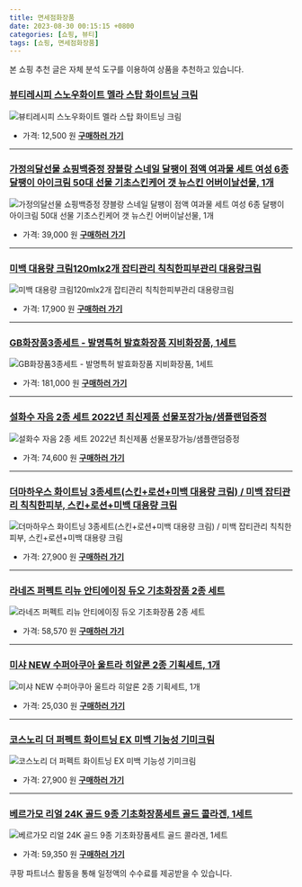 ```yaml
---
title: 면세점화장품
date: 2023-08-30 00:15:15 +0800
categories: [쇼핑, 뷰티]
tags: [쇼핑, 면세점화장품]
---
```

본 쇼핑 추천 글은 자체 분석 도구를 이용하여 상품을 추천하고 있습니다.
### [뷰티레시피 스노우화이트 멜라 스탑 화이트닝 크림](https://link.coupang.com/re/AFFSDP?lptag=AF1030537&pageKey=180935998&itemId=517897053&vendorItemId=4336942233&traceid=V0-153-258d2de38325b3be&requestid=20230907001515130140096033&token=31850C%7CMIXED)
![뷰티레시피 스노우화이트 멜라 스탑 화이트닝 크림](https://ads-partners.coupang.com/image1/kL1FbG4z-99xAJgJkBt_-v2e6tkiHMHBfppH1yts88N3-f1qR2WM8xiEW69SX5GA0etWYFM_9EZdY1a-z-FiHGYVMsAP9C39L57Nchl9WXS8_s7RZQDxDoZvNGK8q8CDAzgFoxGqABaJ7TqWv1J-E2JJKMFXonAuRXvFuyt1j9PjAnecUiSCz5RUu0SqFV6Rt3lILPKhKtbxA-MqRRJ6htBdtb73s6TSz4sxGOubcOQo3aGMFBgp8yl-phFWHh8Ersc_bcjOrCNVPWfm3gk_AQ==)
- 가격: 12,500 원
[**구매하러 가기**](https://link.coupang.com/re/AFFSDP?lptag=AF1030537&pageKey=180935998&itemId=517897053&vendorItemId=4336942233&traceid=V0-153-258d2de38325b3be&requestid=20230907001515130140096033&token=31850C%7CMIXED)
---
### [가정의달선물 쇼핑백증정 쟝블랑 스네일 달팽이 점액 여과물 세트 여성 6종 달팽이 아이크림 50대 선물 기초스킨케어 갯 뉴스킨 어버이날선물, 1개](https://link.coupang.com/re/AFFSDP?lptag=AF1030537&pageKey=7240950501&itemId=18397754542&vendorItemId=71786104648&traceid=V0-153-0e4d23af19160ae9&clickBeacon=Ca%2Fplz9hAgMMtpKIkpW9hifW98E1IrZvE0hyZqeWKvHy2uqWH2I%2BtNEz1qBb62lCA7q8N%2FaCgJOP%2BmT1mU6zcy70Yz%2BKJ3ozEQePeUEpnWOM8WwzcVWyOyE3WqGylZWgui%2F4EBnq6BLiQSHss3UJTeTeUvO23hWd4vUTDk3XSGTedjSqjqVddTqR38nhHC4HubSJ81SCYUU2CXsz9fJxrMNxatuSHAUWI8kjob6gtOC64GgOI3zInWk%2F5hQiFaupSx03atEN2H%2Bz%2F70ZxJ4qJrfD6d7g1PsqUQHBwP80rweE4lzxYnwD8fRDkI%2BVX2qqmZr7N0%2Fa7zQcaCZ3h3vmHK6gdGl5mxDr8iS3RCaZxGtQnH4VM5yYItbisDQXXeUS5CrISXQ%2F7Av047W5Xq9c%2BB6UXoDZYT4aWKTIiBC2n5jLLCR0%2Fo8rGi5SxFicUdnryLSlQIMMoEck48WNn4lD4tr0BRvhP30eapcb7U5au8a%2F1O2C88A9c7zKYnazJ2bVHBi3bPkAm3F%2FmNm0Sd9lrNCru6lz%2FBhrp%2FOfeNaGQxR3QOgEJ1ULiBlFeG27eYb709QZpXTU11mPktfcIpu1J%2FIeY2ZeIGVYKUMY%2FodCiJPmeOKYzTGhLjaMiraWHvgUlunBAcj54vThWA3jP%2BtbThE0udvRdEkljMsYOqhagQYN%2FDgPXvfGt91fHoo%2FiLhLW3%2BtIaByc64iap%2FAX05hgZDGDcrh22hFmM4dLoJug5IitZKsgPkmuXQlPsHH0rOlJzTUXUvmu1%2Fu6RTimfVU6lwrXDG%2Fg0OAK%2Fyfv1tk3%2FCbsOaDQ25Iv3UfpbCwZn%2BnIFSSxJc18w131d0y2osIiAJWPWhiG29ku9aURHSF9W4Q5TLjPQakngng4ROfyDYs&requestid=20230907001515130140096033&token=31850C%7CMIXED)
![가정의달선물 쇼핑백증정 쟝블랑 스네일 달팽이 점액 여과물 세트 여성 6종 달팽이 아이크림 50대 선물 기초스킨케어 갯 뉴스킨 어버이날선물, 1개](https://ads-partners.coupang.com/image1/fZLQ2QdUr1drEQGRfQ-3GXnGaNeNmF2RKlnZ8daAKMLGXLbgObZC7efpiGqbSwTiyE_gq8Y0c60p6Lw3PeX-vs7b33aCE6ICXWke-f7PIsfmO9V-obSSUoOWWOKLtpvB6xR8cMKH_wcfx5NOsb77ka9updafSKutJsVcxruMdgH0kydEF0L4RAUuqZ7eVI_WSoYLDDTsYEwOMjkqPeXzMQYU0J5K0gnhhj2seMQbY4s5q2ea3ntRpF4aBjdqpBsmmaDN8-OR858e37r99-CrzdRMZIAloFlJyhpwBgO4dXFYass6)
- 가격: 39,000 원
[**구매하러 가기**](https://link.coupang.com/re/AFFSDP?lptag=AF1030537&pageKey=7240950501&itemId=18397754542&vendorItemId=71786104648&traceid=V0-153-0e4d23af19160ae9&clickBeacon=Ca%2Fplz9hAgMMtpKIkpW9hifW98E1IrZvE0hyZqeWKvHy2uqWH2I%2BtNEz1qBb62lCA7q8N%2FaCgJOP%2BmT1mU6zcy70Yz%2BKJ3ozEQePeUEpnWOM8WwzcVWyOyE3WqGylZWgui%2F4EBnq6BLiQSHss3UJTeTeUvO23hWd4vUTDk3XSGTedjSqjqVddTqR38nhHC4HubSJ81SCYUU2CXsz9fJxrMNxatuSHAUWI8kjob6gtOC64GgOI3zInWk%2F5hQiFaupSx03atEN2H%2Bz%2F70ZxJ4qJrfD6d7g1PsqUQHBwP80rweE4lzxYnwD8fRDkI%2BVX2qqmZr7N0%2Fa7zQcaCZ3h3vmHK6gdGl5mxDr8iS3RCaZxGtQnH4VM5yYItbisDQXXeUS5CrISXQ%2F7Av047W5Xq9c%2BB6UXoDZYT4aWKTIiBC2n5jLLCR0%2Fo8rGi5SxFicUdnryLSlQIMMoEck48WNn4lD4tr0BRvhP30eapcb7U5au8a%2F1O2C88A9c7zKYnazJ2bVHBi3bPkAm3F%2FmNm0Sd9lrNCru6lz%2FBhrp%2FOfeNaGQxR3QOgEJ1ULiBlFeG27eYb709QZpXTU11mPktfcIpu1J%2FIeY2ZeIGVYKUMY%2FodCiJPmeOKYzTGhLjaMiraWHvgUlunBAcj54vThWA3jP%2BtbThE0udvRdEkljMsYOqhagQYN%2FDgPXvfGt91fHoo%2FiLhLW3%2BtIaByc64iap%2FAX05hgZDGDcrh22hFmM4dLoJug5IitZKsgPkmuXQlPsHH0rOlJzTUXUvmu1%2Fu6RTimfVU6lwrXDG%2Fg0OAK%2Fyfv1tk3%2FCbsOaDQ25Iv3UfpbCwZn%2BnIFSSxJc18w131d0y2osIiAJWPWhiG29ku9aURHSF9W4Q5TLjPQakngng4ROfyDYs&requestid=20230907001515130140096033&token=31850C%7CMIXED)
---
### [미백 대용량 크림120mlx2개 잡티관리 칙칙한피부관리 대용량크림](https://link.coupang.com/re/AFFSDP?lptag=AF1030537&pageKey=5457635&itemId=24751684&vendorItemId=3350896161&traceid=V0-153-7466d88a8e2e8231&requestid=20230907001515130140096033&token=31850C%7CMIXED)
![미백 대용량 크림120mlx2개 잡티관리 칙칙한피부관리 대용량크림](https://ads-partners.coupang.com/image1/xwWWzwjlennjEjDfx3yowBxrEaQru16sEqIjSNLrIh6SzIICFZR9xKxMK5kDXwu3QNnyYnP34-pmBvygLidd24oIB2-fHl0UB7-_JKeFXI1KBuGJUCBrI1O2M5hC1fSOoPb0tetsz_fSBdEVnGdygHBJXn6MSkceXUoNh3NGTAowVMOiz4DxfROjHvBPwXdLQdgiynjejQQAXZx5JhWqc4ABuFTyiRu5PZrcgKxEmAiMZJjSG3UU_HeM7CcCAmIfb8wBC_s5g8CeRudAKd6zfWUDm4nNjMLBX9icflj0FA==)
- 가격: 17,900 원
[**구매하러 가기**](https://link.coupang.com/re/AFFSDP?lptag=AF1030537&pageKey=5457635&itemId=24751684&vendorItemId=3350896161&traceid=V0-153-7466d88a8e2e8231&requestid=20230907001515130140096033&token=31850C%7CMIXED)
---
### [GB화장품3종세트 - 발명특허 발효화장품 지비화장품, 1세트](https://link.coupang.com/re/AFFSDP?lptag=AF1030537&pageKey=7229707836&itemId=18342123624&vendorItemId=81555353408&traceid=V0-153-66afd7288ecf2c3a&clickBeacon=Ca%2Fplz9hAgMMtpKIkpW9hifW98E1IrZvE0hyZqeWKvHy2uqWH2I%2BtNEz1qBb62lCA7q8N%2FaCgJOP%2BmT1mU6zcy70Yz%2BKJ3ozEQePeUEpnWNdP%2BK%2Fpkl01nfQ1oXptMQxWEmrmG3nQ4Z5LHE9M7Q%2BwP7ZKVLSqywiD1dkyKSCLaEy0Y3Fg1CAZ4QfYhdNXSXgubSJ81SCYUU2CXsz9fJxrMNxatuSHAUWI8kjob6gtOC64GgOI3zInWk%2F5hQiFaupjVfz2qU7xnpYweV%2BDsauwYMQO68X3aDvQrCFr2pYN1IOYDFT5BEsfecdCqkQCRdHOm5QklJIjZVE6iNaoMwslsh1Vlrd%2F%2FEiz6z7ceeTRWvPQY5CABEcDXaOvOdjdmR35JvBCqdf4sJ8jNfi%2B1bShTIMWtHdYRInN8GiAeRAVBl9R4l%2FVxJiyTHxmLbe0zjIIHpAtvcu0uxtrmaEt%2BtsrSery3Hx3yRXCNkH3sE%2BKYGwXJ6I72lURIZNe%2BdlJgwCBJr8qeMnQX6WXkKAmmf7fTFffKHpH5B5jAXTO%2Fpg5bEM%2F4Ivc0PQZU74OayBquRaC%2F5SdbKeyFiBAWObBU%2BFw7J2gIGakrK5dWzpWR46b3%2BcRf2sA4dMetb7pZBY4%2B7uopEE5FMhYAKbV2S3So5wJEo1wSjKQQRcYfHXqmdKg2C9VmWgqhJHbQKZV9eGib%2BOgP1LsBsYle2EjRJYJsWT5OGjY9CqtXHgk4sjiXpzPkLzaHWAMmJUHcZpuC8d2dtE7SEhohNtFzC8tuGvbO3hAsGwlakS35R2UJLNh8QsGfEr7VTPsp%2B%2Fo0EjvfBnOKHkIYTK1Mg7%2FG1GiXixfztXJB1kUZ7ssVMM34TgA8aB8P%2BadEGGmSRAK2DuiNZTPwzY&requestid=20230907001515130140096033&token=31850C%7CMIXED)
![GB화장품3종세트 - 발명특허 발효화장품 지비화장품, 1세트](https://ads-partners.coupang.com/image1/RKJR2FmAPHe5OWiIRDTSJ6EK_8vEHIqqF_hYG90BPpzhRV7vvANnvCDiEOA17Db_t4msZdd8HDQ4eqXYJWyOAfirGdY_vNVk0AdphV0mlNUcwPlQq4Je5R2-bxJwAW2XOtHgpn2Swp0fBkMul-2Nq_B9zMJLRwwl9QdIVf-SnG7qw1E-zVVfIw6goOuq4llo3zzybKxq_D0xU7Fe5cGx4fMMfECnbACz8fAIhxkfHucc6Q2S3NZhXW7QDHAclibhHta8dRKfTafpF-LnA5NEXUQi1y1YumgjzWA94W5FEzpyllf5)
- 가격: 181,000 원
[**구매하러 가기**](https://link.coupang.com/re/AFFSDP?lptag=AF1030537&pageKey=7229707836&itemId=18342123624&vendorItemId=81555353408&traceid=V0-153-66afd7288ecf2c3a&clickBeacon=Ca%2Fplz9hAgMMtpKIkpW9hifW98E1IrZvE0hyZqeWKvHy2uqWH2I%2BtNEz1qBb62lCA7q8N%2FaCgJOP%2BmT1mU6zcy70Yz%2BKJ3ozEQePeUEpnWNdP%2BK%2Fpkl01nfQ1oXptMQxWEmrmG3nQ4Z5LHE9M7Q%2BwP7ZKVLSqywiD1dkyKSCLaEy0Y3Fg1CAZ4QfYhdNXSXgubSJ81SCYUU2CXsz9fJxrMNxatuSHAUWI8kjob6gtOC64GgOI3zInWk%2F5hQiFaupjVfz2qU7xnpYweV%2BDsauwYMQO68X3aDvQrCFr2pYN1IOYDFT5BEsfecdCqkQCRdHOm5QklJIjZVE6iNaoMwslsh1Vlrd%2F%2FEiz6z7ceeTRWvPQY5CABEcDXaOvOdjdmR35JvBCqdf4sJ8jNfi%2B1bShTIMWtHdYRInN8GiAeRAVBl9R4l%2FVxJiyTHxmLbe0zjIIHpAtvcu0uxtrmaEt%2BtsrSery3Hx3yRXCNkH3sE%2BKYGwXJ6I72lURIZNe%2BdlJgwCBJr8qeMnQX6WXkKAmmf7fTFffKHpH5B5jAXTO%2Fpg5bEM%2F4Ivc0PQZU74OayBquRaC%2F5SdbKeyFiBAWObBU%2BFw7J2gIGakrK5dWzpWR46b3%2BcRf2sA4dMetb7pZBY4%2B7uopEE5FMhYAKbV2S3So5wJEo1wSjKQQRcYfHXqmdKg2C9VmWgqhJHbQKZV9eGib%2BOgP1LsBsYle2EjRJYJsWT5OGjY9CqtXHgk4sjiXpzPkLzaHWAMmJUHcZpuC8d2dtE7SEhohNtFzC8tuGvbO3hAsGwlakS35R2UJLNh8QsGfEr7VTPsp%2B%2Fo0EjvfBnOKHkIYTK1Mg7%2FG1GiXixfztXJB1kUZ7ssVMM34TgA8aB8P%2BadEGGmSRAK2DuiNZTPwzY&requestid=20230907001515130140096033&token=31850C%7CMIXED)
---
### [설화수 자음 2종 세트 2022년 최신제품 선물포장가능/샘플랜덤증정](https://link.coupang.com/re/AFFSDP?lptag=AF1030537&pageKey=7505817949&itemId=19656813897&vendorItemId=86014305828&traceid=V0-153-d44c131ca40dc4c7&requestid=20230907001515130140096033&token=31850C%7CMIXED)
![설화수 자음 2종 세트 2022년 최신제품 선물포장가능/샘플랜덤증정](https://ads-partners.coupang.com/image1/xR0dGzuBjiu41yzrxf_MJTfy6X0aCdykW-_g1sKwDDd1umTgggUWhMdRugbU9C4qsMx4u05-j3rKTbLNgkyG5ltroOyzhg5E96SHOShm97n3FIujC8Xipsctig0k9IFc7EQWHSx4H2N5wfBixgkX3QCGHSCmg3gQuk9uosPhl2xvBb7s6KYs_bvAOHI8Q0RrAl6tzaQIl0e2EvTLt26V9uxn1RnB1wAw--voTr0IDdO7ca74LWZ6WAbYEBmmbuaENfVqBRSgCI4UpDwNPlOsIf8zzvaL1lZBpYYBiFrOYKHZ)
- 가격: 74,600 원
[**구매하러 가기**](https://link.coupang.com/re/AFFSDP?lptag=AF1030537&pageKey=7505817949&itemId=19656813897&vendorItemId=86014305828&traceid=V0-153-d44c131ca40dc4c7&requestid=20230907001515130140096033&token=31850C%7CMIXED)
---
### [더마하우스 화이트닝 3종세트(스킨+로션+미백 대용량 크림) / 미백 잡티관리 칙칙한피부, 스킨+로션+미백 대용량 크림](https://link.coupang.com/re/AFFSDP?lptag=AF1030537&pageKey=7463263645&itemId=19458012515&vendorItemId=86837829719&traceid=V0-153-596d8d6b196596fa&clickBeacon=Ca%2Fplz9hAgMMtpKIkpW9hifW98E1IrZvE0hyZqeWKvHy2uqWH2I%2BtNEz1qBb62lCA7q8N%2FaCgJOP%2BmT1mU6zcy70Yz%2BKJ3ozEQePeUEpnWM1r7QNbPHh0qsPprD5nneqWEmrmG3nQ4Z5LHE9M7Q%2BwAPbSjUkHx94IWkOBASLSUq4MiLP6Gu%2BUokxfBrxEzGfubSJ81SCYUU2CXsz9fJxrMNxatuSHAUWI8kjob6gtOC64GgOI3zInWk%2F5hQiFaupEi8tcG1kNX2GBT6ZWKc7C%2BSrhQDC%2F0dhe3NFlubkrAxlWLw0lOW1st8qhXfjvWp2MnEm0XU3d3RDoFa7l6S3bXDlX%2B6k7PipvAimBiPTrAuHZTKYZl9qgV%2FffzgoXapEe0B9R8zDxQxzM2ztndtAyplgPTpYRTtweqck5mEDj%2F5z3HkAkTafOkA4nhLGnJiCFIOmSSSbtDpAisItQea2L9hKZlbG3hJ3cahUdXgz9gR3QOgEJ1ULiBlFeG27eYb709QZpXTU11mPktfcIpu1JwV%2Fwm4pe1BK%2FbHehqqvXJyKGyet9mMC5Z%2BGf46W30DmcNtzGgFBNCIQ57ZxUvPY%2FMsvXHc72sDsnKQ4FoYwAzwXX4NP%2BT8J4Fs7U6oL%2BQhu1nSbn7aOdH%2FYAWeB7%2Fz89QppQbmO31%2BV99yaFOCN0SGaReu0%2BOpigwvLL2BxQm5G%2Bfo%2FCatBdMbu3kefnPAtUimkRohBEdDqdVZY0cwpC2k6x3L6x6nwdEcLnC4ulFLE3G6BKPuBLGnOQd1gEBCKr6DEgkvtFBf049p513kTqwIKnt3Dv84fKuvX9Y9%2BpxZuP1rgCKluxzpC6hwexW8SPBtUVHqLazOPbwiCBtw%2BaCxhEPzeu3MLJm2nYk5pF9LA&requestid=20230907001515130140096033&token=31850C%7CMIXED)
![더마하우스 화이트닝 3종세트(스킨+로션+미백 대용량 크림) / 미백 잡티관리 칙칙한피부, 스킨+로션+미백 대용량 크림](https://ads-partners.coupang.com/image1/2kegpclmAC1XtQKh2tyW6InAQ37h2o2S3OCn9NMANTfx1ZJioYqQpTzywahFMJGP4mBsAuMKHPkNtOenvxeh6iH0ZbF3gMct9NtMrcTccziEx8HFOPChNVg263BctpMHqJhEcUv9dB1I35tF99_VHDAjA99rrZquVnoQ-TTiSlG__oNeY5hQ9eCeeTaFYmRyppBUhjFhF_8CjspOtZs_AgxLLFimIaJohF4w4IGg7611XmmToUp3QMae9_MqTX_HTD-tr3YxpRixBY0wfpfJoxA97TlW-fHNDzWcBSG38rdmN5u8nQ==)
- 가격: 27,900 원
[**구매하러 가기**](https://link.coupang.com/re/AFFSDP?lptag=AF1030537&pageKey=7463263645&itemId=19458012515&vendorItemId=86837829719&traceid=V0-153-596d8d6b196596fa&clickBeacon=Ca%2Fplz9hAgMMtpKIkpW9hifW98E1IrZvE0hyZqeWKvHy2uqWH2I%2BtNEz1qBb62lCA7q8N%2FaCgJOP%2BmT1mU6zcy70Yz%2BKJ3ozEQePeUEpnWM1r7QNbPHh0qsPprD5nneqWEmrmG3nQ4Z5LHE9M7Q%2BwAPbSjUkHx94IWkOBASLSUq4MiLP6Gu%2BUokxfBrxEzGfubSJ81SCYUU2CXsz9fJxrMNxatuSHAUWI8kjob6gtOC64GgOI3zInWk%2F5hQiFaupEi8tcG1kNX2GBT6ZWKc7C%2BSrhQDC%2F0dhe3NFlubkrAxlWLw0lOW1st8qhXfjvWp2MnEm0XU3d3RDoFa7l6S3bXDlX%2B6k7PipvAimBiPTrAuHZTKYZl9qgV%2FffzgoXapEe0B9R8zDxQxzM2ztndtAyplgPTpYRTtweqck5mEDj%2F5z3HkAkTafOkA4nhLGnJiCFIOmSSSbtDpAisItQea2L9hKZlbG3hJ3cahUdXgz9gR3QOgEJ1ULiBlFeG27eYb709QZpXTU11mPktfcIpu1JwV%2Fwm4pe1BK%2FbHehqqvXJyKGyet9mMC5Z%2BGf46W30DmcNtzGgFBNCIQ57ZxUvPY%2FMsvXHc72sDsnKQ4FoYwAzwXX4NP%2BT8J4Fs7U6oL%2BQhu1nSbn7aOdH%2FYAWeB7%2Fz89QppQbmO31%2BV99yaFOCN0SGaReu0%2BOpigwvLL2BxQm5G%2Bfo%2FCatBdMbu3kefnPAtUimkRohBEdDqdVZY0cwpC2k6x3L6x6nwdEcLnC4ulFLE3G6BKPuBLGnOQd1gEBCKr6DEgkvtFBf049p513kTqwIKnt3Dv84fKuvX9Y9%2BpxZuP1rgCKluxzpC6hwexW8SPBtUVHqLazOPbwiCBtw%2BaCxhEPzeu3MLJm2nYk5pF9LA&requestid=20230907001515130140096033&token=31850C%7CMIXED)
---
### [라네즈 퍼펙트 리뉴 안티에이징 듀오 기초화장품 2종 세트](https://link.coupang.com/re/AFFSDP?lptag=AF1030537&pageKey=5222359565&itemId=7330804426&vendorItemId=87040739729&traceid=V0-153-d4ba82d521c7c808&requestid=20230907001515130140096033&token=31850C%7CMIXED)
![라네즈 퍼펙트 리뉴 안티에이징 듀오 기초화장품 2종 세트](https://ads-partners.coupang.com/image1/7RX0S4ENON0T3N5Z7W7YMTAMgjAAxu2Gc4Q_YXbt_Wknk1FTL1bWg4vI2Th5JrgMXw5OrWNn-GnTjgM0znInI4nBfa_N7542H0rDFFTX609kEpRsBBZCiKwVcoonqZPVVvP0sJJm_Nu2CIoDY3seYhdzLDcGgAWlQ9t9Xy6SJzEe0UG3QjO-dDsaCL9uetVR95cPIxfAs1yJn_Jgey0XegtNgJK2evQ9Eh-dPauqDH3rhetI4LG8SiINeM9a-cFnjUMoR6hVYYf1V3gytBIuY5tK7kSx_SGnfbmcwOQ_yA==)
- 가격: 58,570 원
[**구매하러 가기**](https://link.coupang.com/re/AFFSDP?lptag=AF1030537&pageKey=5222359565&itemId=7330804426&vendorItemId=87040739729&traceid=V0-153-d4ba82d521c7c808&requestid=20230907001515130140096033&token=31850C%7CMIXED)
---
### [미샤 NEW 수퍼아쿠아 울트라 히알론 2종 기획세트, 1개](https://link.coupang.com/re/AFFSDP?lptag=AF1030537&pageKey=7313560745&itemId=18741438060&vendorItemId=77659386016&traceid=V0-153-b0119ec3cfb96d93&clickBeacon=Ca%2Fplz9hAgMMtpKIkpW9hifW98E1IrZvE0hyZqeWKvHy2uqWH2I%2BtNEz1qBb62lCA7q8N%2FaCgJOP%2BmT1mU6zcy70Yz%2BKJ3ozEQePeUEpnWOdJg%2BvD3RqTertbPXoVfMPWEmrmG3nQ4Z5LHE9M7Q%2BwAdMkYOswK9rUrZzlKRkNlwIGX26A2YolUHoPrbWMWaDubSJ81SCYUU2CXsz9fJxrMNxatuSHAUWI8kjob6gtOC64GgOI3zInWk%2F5hQiFaupF0RQoaDQ1zR9H910pmq%2BONkR2fgK%2BaLGAwZMhgBaQrnzwC%2Ff7BLYzRmiok8EbHmkLdUhqdW7%2BOIR95IJzjRE%2FHDCNiEcB3Qhg%2FYjCbU9ioYZ2EbWODry7QXCdZVOkj7fe0B9R8zDxQxzM2ztndtAyplgPTpYRTtweqck5mEDj%2F4%2BxdH8SsuuBZ2sbXBcoTe4fo4plDajDs0nL4DAkOJiO0Xjy6XsYlKIV1uhMqSj%2BavcWvrzzAwc2eukgISyiFyYqsojQo%2B7tcHASwvi4m%2FLgTldW2n33Z%2BoCC7VKgF3Hnk2sKu0i5z06ZXKlVR9kWnQpUi9ptpTa7jJe1JZVQA4sxik8XG7KtnpedTaJ0GXOnFk9UEWq61g5DKYSIVu0k3%2BLidtLI5R8bbliEkvpgvU0Zd%2FB%2Bc4n3TXtAUscEOO20iv08YmtZTZgmU7rFv00D1nRd2WpEOvj6QQaekKbElAy6DFHgXhEUBO5VWC1H5ZlhGSkt53VAGkE%2FYvn4FAKpRr25vI5DYLmRRPOMiT2cK86B6DSP%2FQR3TtvfQjjqNUousdcZw5OyoQN6vXsfWm%2B0y3HNh2YBxIQcYbsK71100hQK2ilFOAGrl%2F07sW1m0sfyMhlMLyWkmZtYwdeFmCFQ%2Fo&requestid=20230907001515130140096033&token=31850C%7CMIXED)
![미샤 NEW 수퍼아쿠아 울트라 히알론 2종 기획세트, 1개](https://ads-partners.coupang.com/image1/U7jeGpXyi5YFrdhXUwh7rZ7IquOFtMPt739u-idsrZ4El04PPliBNdthiN8Mdh4dJfBaqL-4zI9SvD00mDcT1bjwE6m81DHyMa5S-1IrrrIsBqzu_swoxBWCspRh4J8qFBQdeojiSGZ4zm0baeWzkbDD7x0UMsXR4FmEY3G1L3BxARXkYg3TIgSEb5wCgV_D1Z6tSArD_gC46ddGW9L9yblw2IoYmrPU2iBT5r0h7iNAINUIMqpdY_Cv926s-vlekrW9AsfMurVpNRBH78rBrnyFWjcskw==)
- 가격: 25,030 원
[**구매하러 가기**](https://link.coupang.com/re/AFFSDP?lptag=AF1030537&pageKey=7313560745&itemId=18741438060&vendorItemId=77659386016&traceid=V0-153-b0119ec3cfb96d93&clickBeacon=Ca%2Fplz9hAgMMtpKIkpW9hifW98E1IrZvE0hyZqeWKvHy2uqWH2I%2BtNEz1qBb62lCA7q8N%2FaCgJOP%2BmT1mU6zcy70Yz%2BKJ3ozEQePeUEpnWOdJg%2BvD3RqTertbPXoVfMPWEmrmG3nQ4Z5LHE9M7Q%2BwAdMkYOswK9rUrZzlKRkNlwIGX26A2YolUHoPrbWMWaDubSJ81SCYUU2CXsz9fJxrMNxatuSHAUWI8kjob6gtOC64GgOI3zInWk%2F5hQiFaupF0RQoaDQ1zR9H910pmq%2BONkR2fgK%2BaLGAwZMhgBaQrnzwC%2Ff7BLYzRmiok8EbHmkLdUhqdW7%2BOIR95IJzjRE%2FHDCNiEcB3Qhg%2FYjCbU9ioYZ2EbWODry7QXCdZVOkj7fe0B9R8zDxQxzM2ztndtAyplgPTpYRTtweqck5mEDj%2F4%2BxdH8SsuuBZ2sbXBcoTe4fo4plDajDs0nL4DAkOJiO0Xjy6XsYlKIV1uhMqSj%2BavcWvrzzAwc2eukgISyiFyYqsojQo%2B7tcHASwvi4m%2FLgTldW2n33Z%2BoCC7VKgF3Hnk2sKu0i5z06ZXKlVR9kWnQpUi9ptpTa7jJe1JZVQA4sxik8XG7KtnpedTaJ0GXOnFk9UEWq61g5DKYSIVu0k3%2BLidtLI5R8bbliEkvpgvU0Zd%2FB%2Bc4n3TXtAUscEOO20iv08YmtZTZgmU7rFv00D1nRd2WpEOvj6QQaekKbElAy6DFHgXhEUBO5VWC1H5ZlhGSkt53VAGkE%2FYvn4FAKpRr25vI5DYLmRRPOMiT2cK86B6DSP%2FQR3TtvfQjjqNUousdcZw5OyoQN6vXsfWm%2B0y3HNh2YBxIQcYbsK71100hQK2ilFOAGrl%2F07sW1m0sfyMhlMLyWkmZtYwdeFmCFQ%2Fo&requestid=20230907001515130140096033&token=31850C%7CMIXED)
---
### [코스노리 더 퍼펙트 화이트닝 EX 미백 기능성 기미크림](https://link.coupang.com/re/AFFSDP?lptag=AF1030537&pageKey=1941699129&itemId=3296386921&vendorItemId=71283328516&traceid=V0-153-8da88f78f46add8f&requestid=20230907001515130140096033&token=31850C%7CMIXED)
![코스노리 더 퍼펙트 화이트닝 EX 미백 기능성 기미크림](https://ads-partners.coupang.com/image1/Gb_DI8WKnE98dT5cGZzHwwEF2E-Zqd1wSD2GcZaevO8lJutq_UqBtiS1WqTquGL_KOWEABN7_gJQ7Ox9yVsV1UhViAyg0x-b29toAqXTmB3C6SaX1ZFdQG_ul8tTxrDfNTA5rvQZyYKaREst5_6EVzwMlJzTOO3BHQMVjh6lez2EbM9_T7WW6tAS4gLojq0t3lXxjO59g0HXEVSJUtMeBqJhd1yrOADdXqPK-6_h0UVy6zk2VzjNiwZKBG7SPDJ8Hpjzb9MT2dU6uTkQpLbYFHA=)
- 가격: 27,900 원
[**구매하러 가기**](https://link.coupang.com/re/AFFSDP?lptag=AF1030537&pageKey=1941699129&itemId=3296386921&vendorItemId=71283328516&traceid=V0-153-8da88f78f46add8f&requestid=20230907001515130140096033&token=31850C%7CMIXED)
---
### [베르가모 리얼 24K 골드 9종 기초화장품세트 골드 콜라겐, 1세트](https://link.coupang.com/re/AFFSDP?lptag=AF1030537&pageKey=6445756434&itemId=13971569820&vendorItemId=79368826041&traceid=V0-153-018772452d1b2dab&clickBeacon=Ca%2Fplz9hAgMMtpKIkpW9hifW98E1IrZvE0hyZqeWKvHy2uqWH2I%2BtNEz1qBb62lCA7q8N%2FaCgJOP%2BmT1mU6zcy70Yz%2BKJ3ozEQePeUEpnWOAo5SyOfgmDyDxUPQ2gyFkWEmrmG3nQ4Z5LHE9M7Q%2BwENgy8ut%2BnMtQdofQpIY%2FH0CjW6%2Feq5wO9CABapVWi%2BkubSJ81SCYUU2CXsz9fJxrMNxatuSHAUWI8kjob6gtOC64GgOI3zInWk%2F5hQiFaupEi8tcG1kNX2GBT6ZWKc7C%2FoxGrBc7zjBsZlbWGi1JOgP1kYdO%2F7AS8ybOczXE%2BZY%2FgGNOcmyd%2FU8mQsYJJD68vw2AKjtbOfCW99AiyGc4DVvQL0C%2BdwapOR1OY9mnYMZDgLLj4aDOANDHGDU672QF8bpQfpIbUcVCWW8kpAvDMy7OUp2WHiA94eUlRLJWKtVS0O9RNqgK1CY0VBK9qypdc15FYp3Zrfbmp%2FLLD%2BPkVK%2F1O2C88A9c7zKYnazJ2bVHBi3bPkAm3F%2FmNm0Sd9lrNCru6lz%2FBhrp%2FOfeNaGQxR3QOgEJ1ULiBlFeG27eYb709QZpXTU11mPktfcIpu1J%2FIeY2ZeIGVYKUMY%2FodCiJPmeOKYzTGhLjaMiraWHvgUlunBAcj54vThWA3jP%2BtbThE0udvRdEkljMsYOqhagQYN%2FDgPXvfGt91fHoo%2FiLhLW3%2BtIaByc64iap%2FAX05hgZDGDcrh22hFmM4dLoJug5IitZKsgPkmuXQlPsHH0rOlJzTUXUvmu1%2Fu6RTimfVU6lwrXDG%2Fg0OAK%2Fyfv1tk3%2FCbsOaDQ25Iv3UfpbCwZn%2BnIFSSxJc18w131d0y2osIiAJWPWhiG29ku9aURHSF9W4Q5TLjPQakngng4ROfyDYs&requestid=20230907001515130140096033&token=31850C%7CMIXED)
![베르가모 리얼 24K 골드 9종 기초화장품세트 골드 콜라겐, 1세트](https://ads-partners.coupang.com/image1/04lYVvN23lOjq92U0wYxHH3p7U1AT4ZbZj2OJJHZX2RudCUyz_IH0M15Sj3N7gXogxl26yoq_indCvqLpTfpur7Q8Rlp0SCHnktgSmgBWFgOfR4SdWXisen5qZFIbEVCpa02xr2tnQBWuJxZGKyEzh7MUJ0GBHIgXS9tksA4vqaC2RFzrSYzTQYjcowRVcPrdD8LNSfEDYKlbv0e5KVU61oZ2NPMinGoZ7fxKEN8Xsksnu-mnSWcY7gxmmrUTddu2Xg-XzVbRN-4v3qC66v467ajka33vsmkcMRDhFAOcFPQNDdm)
- 가격: 59,350 원
[**구매하러 가기**](https://link.coupang.com/re/AFFSDP?lptag=AF1030537&pageKey=6445756434&itemId=13971569820&vendorItemId=79368826041&traceid=V0-153-018772452d1b2dab&clickBeacon=Ca%2Fplz9hAgMMtpKIkpW9hifW98E1IrZvE0hyZqeWKvHy2uqWH2I%2BtNEz1qBb62lCA7q8N%2FaCgJOP%2BmT1mU6zcy70Yz%2BKJ3ozEQePeUEpnWOAo5SyOfgmDyDxUPQ2gyFkWEmrmG3nQ4Z5LHE9M7Q%2BwENgy8ut%2BnMtQdofQpIY%2FH0CjW6%2Feq5wO9CABapVWi%2BkubSJ81SCYUU2CXsz9fJxrMNxatuSHAUWI8kjob6gtOC64GgOI3zInWk%2F5hQiFaupEi8tcG1kNX2GBT6ZWKc7C%2FoxGrBc7zjBsZlbWGi1JOgP1kYdO%2F7AS8ybOczXE%2BZY%2FgGNOcmyd%2FU8mQsYJJD68vw2AKjtbOfCW99AiyGc4DVvQL0C%2BdwapOR1OY9mnYMZDgLLj4aDOANDHGDU672QF8bpQfpIbUcVCWW8kpAvDMy7OUp2WHiA94eUlRLJWKtVS0O9RNqgK1CY0VBK9qypdc15FYp3Zrfbmp%2FLLD%2BPkVK%2F1O2C88A9c7zKYnazJ2bVHBi3bPkAm3F%2FmNm0Sd9lrNCru6lz%2FBhrp%2FOfeNaGQxR3QOgEJ1ULiBlFeG27eYb709QZpXTU11mPktfcIpu1J%2FIeY2ZeIGVYKUMY%2FodCiJPmeOKYzTGhLjaMiraWHvgUlunBAcj54vThWA3jP%2BtbThE0udvRdEkljMsYOqhagQYN%2FDgPXvfGt91fHoo%2FiLhLW3%2BtIaByc64iap%2FAX05hgZDGDcrh22hFmM4dLoJug5IitZKsgPkmuXQlPsHH0rOlJzTUXUvmu1%2Fu6RTimfVU6lwrXDG%2Fg0OAK%2Fyfv1tk3%2FCbsOaDQ25Iv3UfpbCwZn%2BnIFSSxJc18w131d0y2osIiAJWPWhiG29ku9aURHSF9W4Q5TLjPQakngng4ROfyDYs&requestid=20230907001515130140096033&token=31850C%7CMIXED)


쿠팡 파트너스 활동을 통해 일정액의 수수료를 제공받을 수 있습니다.
